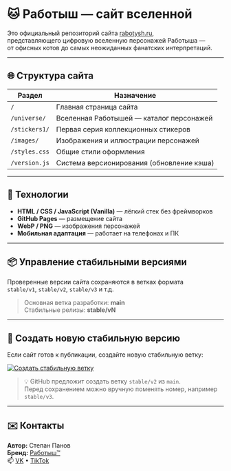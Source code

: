 # 🐱 Работыш — сайт вселенной

Это официальный репозиторий сайта [rabotysh.ru](https://rabotysh.ru),  
представляющего цифровую вселенную персонажей Работыша —  
от офисных котов до самых неожиданных фанатских интерпретаций.

---

## 🌐 Структура сайта

| Раздел | Назначение |
|--------|-------------|
| `/` | Главная страница сайта |
| `/universe/` | Вселенная Работышей — каталог персонажей |
| `/stickers1/` | Первая серия коллекционных стикеров |
| `/images/` | Изображения и иллюстрации персонажей |
| `/styles.css` | Общие стили оформления |
| `/version.js` | Система версионирования (обновление кэша) |

---

## 🧱 Технологии

- **HTML / CSS / JavaScript (Vanilla)** — лёгкий стек без фреймворков  
- **GitHub Pages** — размещение сайта  
- **WebP / PNG** — изображения персонажей  
- **Мобильная адаптация** — работает на телефонах и ПК  

---

## 📦 Управление стабильными версиями

Проверенные версии сайта сохраняются в ветках формата  
`stable/v1`, `stable/v2`, `stable/v3` и т.д.

> Основная ветка разработки: **main**  
> Стабильные релизы: **stable/vN**

---

## 🚀 Создать новую стабильную версию

Если сайт готов к публикации, создайте новую стабильную ветку:

[![Создать стабильную ветку](https://img.shields.io/badge/Создать_stable%2Fv2-4A68A4?style=for-the-badge&logo=github&logoColor=white)](https://github.com/stepanpanov/rabotysh-site/tree/main?create=stable/v2)

> 💡 GitHub предложит создать ветку `stable/v2` из `main`.  
> Перед сохранением можно вручную поменять номер, например `stable/v3`.

---

## ✉️ Контакты

**Автор:** Степан Панов  
**Бренд:** [Работыш™](https://vk.com/rabotysh)  
📫 [VK](https://vk.com/rabotysh) • [TikTok](https://www.tiktok.com/@rabotysh)
